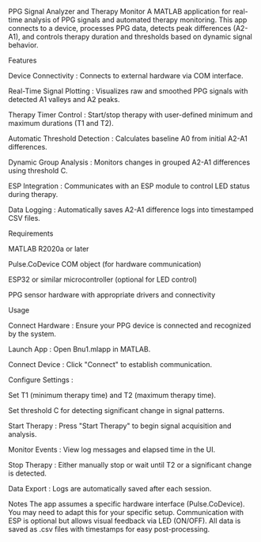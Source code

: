 PPG Signal Analyzer and Therapy Monitor
A MATLAB application for real-time analysis of PPG signals and automated therapy monitoring. This app connects to a device, processes PPG data, detects peak differences (A2-A1), and controls therapy duration and thresholds based on dynamic signal behavior.

 Features

Device Connectivity : Connects to external hardware via COM interface.

Real-Time Signal Plotting : Visualizes raw and smoothed PPG signals with detected A1 valleys and A2 peaks.

Therapy Timer Control : Start/stop therapy with user-defined minimum and maximum durations (T1 and T2).

Automatic Threshold Detection : Calculates baseline A0 from initial A2-A1 differences.

Dynamic Group Analysis : Monitors changes in grouped A2-A1 differences using threshold C.

ESP Integration : Communicates with an ESP module to control LED status during therapy.<br>

Data Logging : Automatically saves A2-A1 difference logs into timestamped CSV files.<br>

 Requirements

MATLAB R2020a or later

Pulse.CoDevice COM object (for hardware communication)

ESP32 or similar microcontroller (optional for LED control)

PPG sensor hardware with appropriate drivers and connectivity


 Usage

Connect Hardware : Ensure your PPG device is connected and recognized by the system.

Launch App : Open Bnu1.mlapp in MATLAB.

Connect Device : Click "Connect" to establish communication.

Configure Settings :

Set T1 (minimum therapy time) and T2 (maximum therapy time).

Set threshold C for detecting significant change in signal patterns.

Start Therapy : Press "Start Therapy" to begin signal acquisition and analysis.

Monitor Events : View log messages and elapsed time in the UI.

Stop Therapy : Either manually stop or wait until T2 or a significant change is detected.

Data Export : Logs are automatically saved after each session.


 Notes
The app assumes a specific hardware interface (Pulse.CoDevice). You may need to adapt this for your specific setup.
Communication with ESP is optional but allows visual feedback via LED (ON/OFF).
All data is saved as .csv files with timestamps for easy post-processing.

